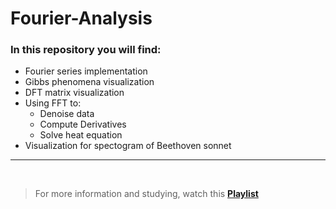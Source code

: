 # Fourier-Analysis

### In this repository you will find:
- Fourier series implementation
- Gibbs phenomena visualization
- DFT matrix visualization
- Using FFT to:
    - Denoise data
    - Compute Derivatives
    - Solve heat equation
- Visualization for spectogram of Beethoven sonnet 

---

<br>

> For more information and studying, watch this [**Playlist**](https://www.youtube.com/playlist?list=PLMrJAkhIeNNT_Xh3Oy0Y4LTj0Oxo8GqsC)
